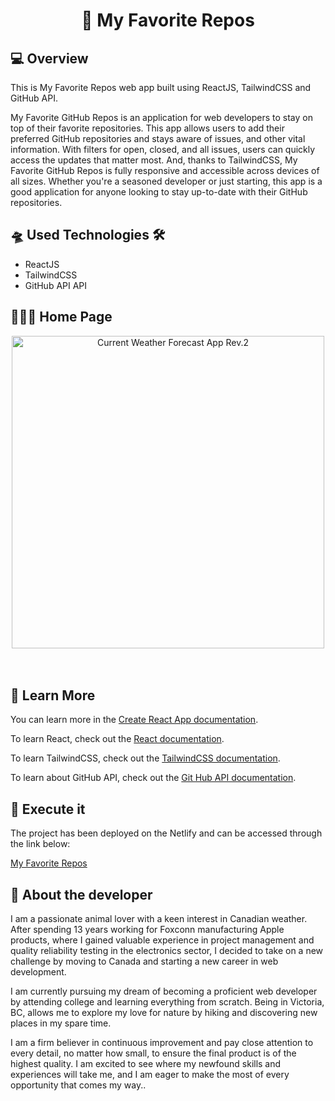 <h1 align="center">📱 My Favorite Repos </h1>
<h2>💻 Overview </h2>

<p> This is My Favorite Repos  web app built using ReactJS, TailwindCSS and GitHub API.

My Favorite GitHub Repos is an application for web developers to stay on top of their favorite repositories. This app allows users to add their preferred GitHub repositories and stays aware of issues, and other vital information. With filters for open, closed, and all issues, users can quickly access the updates that matter most. And, thanks to TailwindCSS, My Favorite GitHub Repos is fully responsive and accessible across devices of all sizes. Whether you're a seasoned developer or just starting, this app is a good application for anyone looking to stay up-to-date with their GitHub repositories. </p>

<h2>🛸 Used Technologies 🛠</h2>
<ul>
  <li>ReactJS</li>
  <li>TailwindCSS</li>
  <li>GitHub API API</li>
</ul>

<h2>🧑🏻‍💻 Home Page </h2>

<div align='center'>
  <img width="500" alt="Current Weather Forecast App Rev.2" src="https://user-images.githubusercontent.com/111170704/231327199-532a467e-d061-42d5-b3a2-6b327f1130ac.png">
</div>
<br></br>


<h2>🔭 Learn More</h2>

<p>You can learn more in the <a href="https://create-react-app.dev/docs/getting-started/" target="_blank">Create React App documentation</a>.</p>
<p>To learn React, check out the <a href="https://reactjs.org/" target="_blank" >React documentation</a>.</p>
<p>To learn TailwindCSS, check out the <a href="https://tailwindcss.com" target="_blank" >TailwindCSS documentation</a>.</p>
<p>To learn about GitHub API, check out the <a href="https://docs.github.com/en/rest?apiVersion=2022-11-28" target="_blank">Git Hub API documentation</a>.</p>

<h2>📝 Execute it</h2>

<p>The project has been deployed on the Netlify and can be accessed through the link below: </p>

<a href="https://main--my-favorite-repos.netlify.app" target="_blank">
  My Favorite Repos
</a>

<h2> 👨 About the developer</h2>

<p>I am a passionate animal lover with a keen interest in Canadian weather. After spending 13 years working for Foxconn manufacturing Apple products, where I gained valuable experience in project management and quality reliability testing in the electronics sector, I decided to take on a new challenge by moving to Canada and starting a new career in web development.

I am currently pursuing my dream of becoming a proficient web developer by attending college and learning everything from scratch. Being in Victoria, BC, allows me to explore my love for nature by hiking and discovering new places in my spare time.

I am a firm believer in continuous improvement and pay close attention to every detail, no matter how small, to ensure the final product is of the highest quality. I am excited to see where my newfound skills and experiences will take me, and I am eager to make the most of every opportunity that comes my way..</p>
